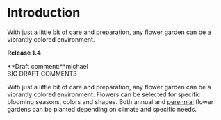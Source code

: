 # Introduction

With just a little bit of care and preparation, any flower garden can be a vibrantly colored environment.

**Release 1.4**

**Draft comment:**michael   
BIG DRAFT COMMENT3

With just a little bit of care and preparation, any flower garden can be a vibrantly colored environment. Flowers can be selected for specific blooming seasons, colors and shapes. Both annual and [perennial](glossaryPerennial.md) flower gardens can be planted depending on climate and specific needs.

